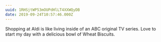 ```yaml
---
uuid: 1RHSjtWP53mOUPdHlLT4XXWQyDB
date: 2019-09-24T10:57:46.000Z
---
```


Shopping at Aldi is like living inside of an ABC original TV series. Love to start my day with a delicious bowl of Wheat Biscuits.